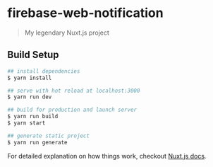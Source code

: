 # firebase-web-notification

> My legendary Nuxt.js project

## Build Setup

``` bash
## install dependencies
$ yarn install

## serve with hot reload at localhost:3000
$ yarn run dev

## build for production and launch server
$ yarn run build
$ yarn start

## generate static project
$ yarn run generate
```

For detailed explanation on how things work, checkout [Nuxt.js docs](https://nuxtjs.org).
